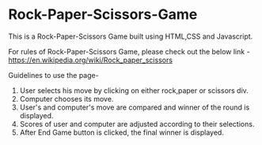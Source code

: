# Rock-Paper-Scissors-Game
This is a Rock-Paper-Scissors Game built using HTML,CSS and Javascript.

For rules of Rock-Paper-Scissors Game, please check out the below link - 
https://en.wikipedia.org/wiki/Rock_paper_scissors

Guidelines to use the page-
1) User selects his move by clicking on either rock,paper or scissors div.
2) Computer chooses its move.
3) User's and computer's move are compared and winner of the round is displayed.
4) Scores of user and computer are adjusted according to their selections.
5) After End Game button is clicked, the final winner is displayed.
